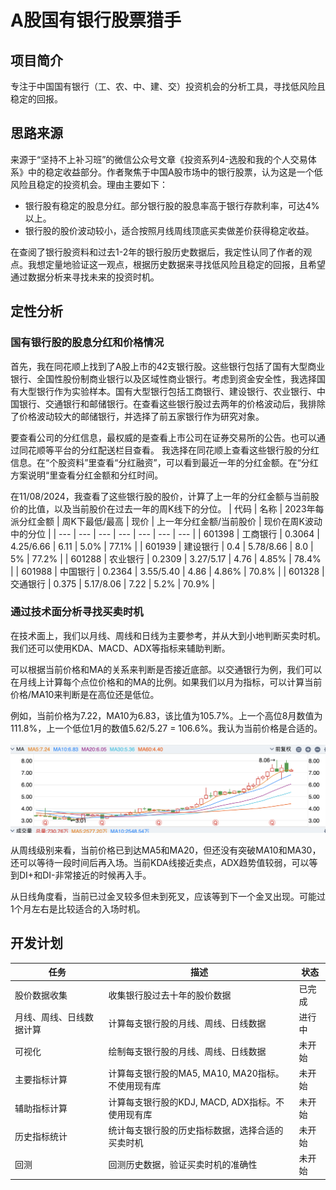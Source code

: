 # A股国有银行股票猎手

## 项目简介

专注于中国国有银行（工、农、中、建、交）投资机会的分析工具，寻找低风险且稳定的回报。


## 思路来源

来源于“坚持不上补习班”的微信公众号文章《投资系列4-选股和我的个人交易体系》中的稳定收益部分。作者聚焦于中国A股市场中的银行股票，认为这是一个低风险且稳定的投资机会。理由主要如下：
- 银行股有稳定的股息分红。部分银行股的股息率高于银行存款利率，可达4%以上。
- 银行股的股价波动较小，适合按照月线周线顶底买卖做差价获得稳定收益。

在查阅了银行股资料和过去1-2年的银行股历史数据后，我定性认同了作者的观点。我想定量地验证这一观点，根据历史数据来寻找低风险且稳定的回报，且希望通过数据分析来寻找未来的投资时机。

## 定性分析

### 国有银行股的股息分红和价格情况

首先，我在同花顺上找到了A股上市的42支银行股。这些银行包括了国有大型商业银行、全国性股份制商业银行以及区域性商业银行。考虑到资金安全性，我选择国有大型银行作为实验样本。国有大型银行包括工商银行、建设银行、农业银行、中国银行、交通银行和邮储银行。在查看这些银行股过去两年的价格波动后，我排除了价格波动较大的邮储银行，并选择了前五家银行作为研究对象。

要查看公司的分红信息，最权威的是查看上市公司在证券交易所的公告。也可以通过同花顺等平台的分红配送栏目查看。
我选择在同花顺上查看这些银行股的分红信息。在“个股资料”里查看“分红融资”，可以看到最近一年的分红金额。在“分红方案说明“里查看分红金额和分红时间。

在11/08/2024，我查看了这些银行股的股价，计算了上一年的分红金额与当前股价的比值，以及当前股价在过去一年的周K线下的分位。
| 代码 | 名称 | 2023年每派分红金额 | 周K下最低/最高 | 现价 | 上一年分红金额/当前股价 | 现价在周K波动中的分位 |
| --- | --- | --- | --- | --- | --- | --- |
| 601398 | 工商银行 | 0.3064 | 4.25/6.66 | 6.11 | 5.0% | 77.1% |
| 601939 | 建设银行 | 0.4 | 5.78/8.66 | 8.0 | 5% | 77.2% |
| 601288 | 农业银行 | 0.2309 | 3.27/5.17 | 4.76 | 4.85% | 78.4% |
| 601988 | 中国银行 | 0.2364 | 3.55/5.40 | 4.86 | 4.86% | 70.8% |
| 601328 | 交通银行 | 0.375 | 5.17/8.06 | 7.22 | 5.2% | 70.9% |

### 通过技术面分析寻找买卖时机
在技术面上，我们以月线、周线和日线为主要参考，并从大到小地判断买卖时机。我们还可以使用KDA、MACD、ADX等指标来辅助判断。

可以根据当前价格和MA的关系来判断是否接近底部。以交通银行为例，我们可以在月线上计算每个点位价格和的MA的比例。如果我们以月为指标，可以计算当前价格/MA10来判断是在高位还是低位。

例如，当前价格为7.22，MA10为6.83，该比值为105.7%。上一个高位8月数值为111.8%，上一个低位1月的数值5.62/5.27 = 106.6%。我认为当前价格是合适的。

![image.png](./resource/img/sample_stock_price.png)

从周线级别来看，当前价格已到达MA5和MA20，但还没有突破MA10和MA30，还可以等待一段时间后再入场。当前KDA线接近卖点，ADX趋势值较弱，可以等到DI+和DI-非常接近的时候再入手。

从日线角度看，当前已过金叉较多但未到死叉，应该等到下一个金叉出现。可能过1个月左右是比较适合的入场时机。

## 开发计划

|任务|描述|状态|
|---|-----|----|
|股价数据收集|收集银行股过去十年的股价数据|已完成|
|月线、周线、日线数据计算|计算每支银行股的月线、周线、日线数据|进行中|
|可视化|绘制每支银行股的月线、周线、日线数据|未开始|
|主要指标计算|计算每支银行股的MA5, MA10, MA20指标。不使用现有库|未开始|
|辅助指标计算|计算每支银行股的KDJ, MACD, ADX指标。不使用现有库|未开始|
|历史指标统计|统计每支银行股的历史指标数据，选择合适的买卖时机|未开始|
|回测|回测历史数据，验证买卖时机的准确性|未开始|
